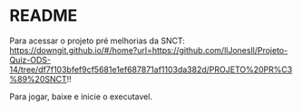 # README

Para acessar o projeto pré melhorias da SNCT: https://downgit.github.io/#/home?url=https://github.com/llJonesll/Projeto-Quiz-ODS-14/tree/df7f103bfef9cf5681e1ef687871af1103da382d/PROJETO%20PR%C3%89%20SNCT!!

Para jogar, baixe e inicie o executavel.
